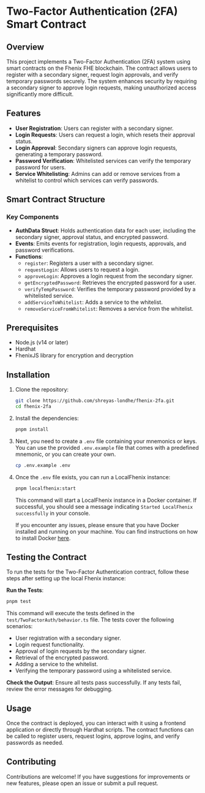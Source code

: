 # Two-Factor Authentication (2FA) Smart Contract

## Overview

This project implements a Two-Factor Authentication (2FA) system using smart contracts on the Fhenix FHE blockchain. The contract allows users to register with a secondary signer, request login approvals, and verify temporary passwords securely. The system enhances security by requiring a secondary signer to approve login requests, making unauthorized access significantly more difficult.

## Features

- **User Registration**: Users can register with a secondary signer.
- **Login Requests**: Users can request a login, which resets their approval status.
- **Login Approval**: Secondary signers can approve login requests, generating a temporary password.
- **Password Verification**: Whitelisted services can verify the temporary password for users.
- **Service Whitelisting**: Admins can add or remove services from a whitelist to control which services can verify passwords.

## Smart Contract Structure

### Key Components

- **AuthData Struct**: Holds authentication data for each user, including the secondary signer, approval status, and encrypted password.
- **Events**: Emits events for registration, login requests, approvals, and password verifications.
- **Functions**:
  - `register`: Registers a user with a secondary signer.
  - `requestLogin`: Allows users to request a login.
  - `approveLogin`: Approves a login request from the secondary signer.
  - `getEncryptedPassword`: Retrieves the encrypted password for a user.
  - `verifyTempPassword`: Verifies the temporary password provided by a whitelisted service.
  - `addServiceToWhitelist`: Adds a service to the whitelist.
  - `removeServiceFromWhitelist`: Removes a service from the whitelist.

## Prerequisites

- Node.js (v14 or later)
- Hardhat
- FhenixJS library for encryption and decryption

## Installation

1. Clone the repository:

   ```bash
   git clone https://github.com/shreyas-londhe/fhenix-2fa.git
   cd fhenix-2fa
   ```

2. Install the dependencies:

   ```bash
   pnpm install
   ```

3. Next, you need to create a `.env` file containing your mnemonics or keys. You can use the provided `.env.example` file that comes with a predefined mnemonic, or you can create your own.

   ```sh
   cp .env.example .env
   ```

4. Once the `.env` file exists, you can run a LocalFhenix instance:

   ```sh
   pnpm localfhenix:start
   ```

   This command will start a LocalFhenix instance in a Docker container. If successful, you should see a message indicating `Started LocalFhenix successfully` in your console.

   If you encounter any issues, please ensure that you have Docker installed and running on your machine. You can find instructions on how to install Docker [here](https://docs.docker.com/get-docker/).

## Testing the Contract

To run the tests for the Two-Factor Authentication contract, follow these steps after setting up the local Fhenix instance:

**Run the Tests**:

```bash
pnpm test
```

This command will execute the tests defined in the `test/TwoFactorAuth/behavior.ts` file. The tests cover the following scenarios:

- User registration with a secondary signer.
- Login request functionality.
- Approval of login requests by the secondary signer.
- Retrieval of the encrypted password.
- Adding a service to the whitelist.
- Verifying the temporary password using a whitelisted service.

**Check the Output**: Ensure all tests pass successfully. If any tests fail, review the error messages for debugging.

## Usage

Once the contract is deployed, you can interact with it using a frontend application or directly through Hardhat scripts. The contract functions can be called to register users, request logins, approve logins, and verify passwords as needed.

## Contributing

Contributions are welcome! If you have suggestions for improvements or new features, please open an issue or submit a pull request.
